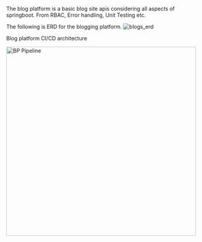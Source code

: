 The blog platform is a basic blog site apis considering all aspects of springboot. From RBAC, Error handling, Unit Testing etc.

The following is ERD for the blogging platform.
![blogs_erd](https://github.com/Nzovia/blog_CRESWAVE_CODE_TEST/assets/52350637/47a2d457-363a-4f55-af68-99aaca5d68a9)

Blog platform CI/CD architecture

<img width="504" alt="BP Pipeline" src="https://github.com/user-attachments/assets/afcebb1e-72b7-43b7-9f3e-199b1968058d" />

